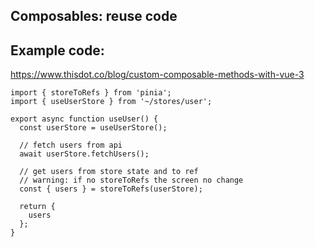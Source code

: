 ## Composables: reuse code

## Example code:
https://www.thisdot.co/blog/custom-composable-methods-with-vue-3
```
import { storeToRefs } from 'pinia';
import { useUserStore } from '~/stores/user';

export async function useUser() {
  const userStore = useUserStore();

  // fetch users from api
  await userStore.fetchUsers();

  // get users from store state and to ref
  // warning: if no storeToRefs the screen no change
  const { users } = storeToRefs(userStore);

  return {
    users
  };
}
```
